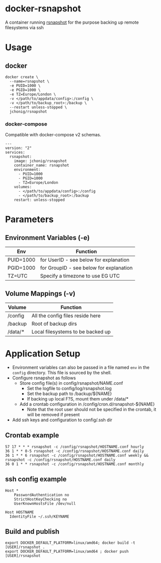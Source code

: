 # docker-rsnapshot
A container running [rsnapshot](https://rsnapshot.org/) for the
purpose backing up remote filesystems via ssh

# Usage

## docker

```
docker create \
  --name=rsnapshot \
  -e PUID=1000 \
  -e PGID=1000 \
  -e TZ=Europe/London \
  -v </path/to/appdata/config>:/config \
  -v </path/to/backup_root>:/backup \
  --restart unless-stopped \
  jchonig/rsnapshot
```

### docker-compose

Compatible with docker-compose v2 schemas.

```
---
version: "2"
services:
  rsnapshot:
    image: jchonig/rsnapshot
    container_name: rsnapshot
    environment:
      - PUID=1000
      - PGID=1000
      - TZ=Europe/London
    volumes:
      - </path/to/appdata/config>:/config
	  - </path/to/backup_root>:/backup
    restart: unless-stopped
```

# Parameters

## Environment Variables (-e)

| Env        | Function                                |
| ---        | --------                                |
| PUID=1000  | for UserID - see below for explanation  |
| PGID=1000  | for GroupID - see below for explanation |
| TZ=UTC     | Specify a timezone to use EG UTC        |

## Volume Mappings (-v)

| Volume  | Function                          |
|---------|-----------------------------------|
| /config | All the config files reside here  |
| /backup | Root of backup dirs               |
| /data/* | Local filesystems to be backed up |

# Application Setup

  * Environment variables can also be passed in a file named `env` in
    the `config` directory. This file is sourced by the shell.
  * Configure rsnapshot as follows
    * Store config file(s) in config/rsnapshot/NAME.conf
      * Set the logfile to config/log/rsnapshot.log
	  * Set the backup path to /backup/${NAME}
	  * If backing up local F?S, mount them under /data/*
	* Add a crontab configuration in /config/cron.d/rsnapshot-${NAME}
	  * Note that the root user should not be specified in the
        crontab, it will be removed if present
  * Add ssh keys and configuration to config/.ssh dir

## Crontab example

```
57 17 * * * rsnapshot -c /config/rsnapshot/HOSTNAME.conf hourly
36 1 * * 0-5 rsnapshot -c /config/rsnapshot/HOSTNAME.conf daily
36 1 * * 6 rsnapshot -c /config/rsnapshot/HOSTNAME.conf weekly && rsnapshot -c /config/rsnapshot/HOSTNAME.conf daily
36 0 1 * * rsnapshot -c /config/rsnapshot/HOSTNAME.conf monthly
```

## ssh config example

```
Host *
    PasswordAuthentication no
    StrictHostKeyChecking no
    UserKnownHostsFile /dev/null

Host HOSTNAME
  IdentityFile ~/.ssh/KEYNAME
```

## Build and publish

```shell
export DOCKER_DEFAULT_PLATFORM=linux/amd64; docker build -t [USER]/rsnapshot .
export DOCKER_DEFAULT_PLATFORM=linux/amd64 ; docker push [USER]/rsnapshot
```
